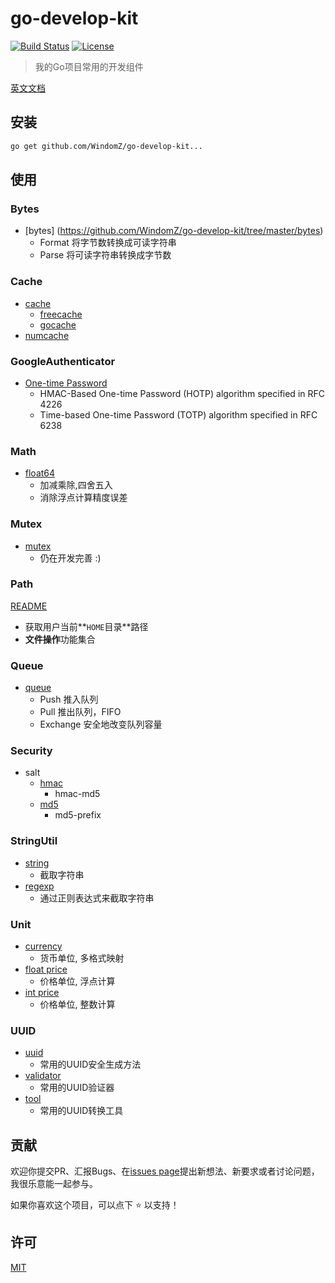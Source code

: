 # go-develop-kit

[![Build Status](https://travis-ci.org/WindomZ/go-develop-kit.svg?branch=master)](https://travis-ci.org/WindomZ/go-develop-kit)
[![License](https://img.shields.io/badge/license-MIT-green.svg)](https://opensource.org/licenses/MIT)

> 我的Go项目常用的开发组件

[英文文档](https://github.com/WindomZ/go-develop-kit/blob/master/README.md#readme)

## 安装

```bash
go get github.com/WindomZ/go-develop-kit...
```

## 使用

### Bytes
- [bytes] (https://github.com/WindomZ/go-develop-kit/tree/master/bytes)
    - Format 将字节数转换成可读字符串
    - Parse 将可读字符串转换成字节数

### Cache
- [cache](https://github.com/WindomZ/go-develop-kit/tree/master/cache)
    - [freecache](https://github.com/WindomZ/go-develop-kit/tree/master/cache/freecache)
    - [gocache](https://github.com/WindomZ/go-develop-kit/tree/master/cache/gocache)
- [numcache](https://github.com/WindomZ/go-develop-kit/tree/master/cache/numcache)

### GoogleAuthenticator
- [One-time Password](https://github.com/WindomZ/go-develop-kit/tree/master/googleauth/otp)
    - HMAC-Based One-time Password (HOTP) algorithm specified in RFC 4226
    - Time-based One-time Password (TOTP) algorithm specified in RFC 6238

### Math
- [float64](https://github.com/WindomZ/go-develop-kit/blob/master/math/float.go)
    - 加减乘除,四舍五入
    - 消除浮点计算精度误差

### Mutex
- [mutex](https://github.com/WindomZ/go-develop-kit/blob/master/mutex/mutex.go)
    - 仍在开发完善 :)

### Path
[README](https://github.com/WindomZ/go-develop-kit/blob/master/path#readme)

- 获取用户当前**`HOME`目录**路径
- **文件操作**功能集合

### Queue
- [queue](https://github.com/WindomZ/go-develop-kit/blob/master/queue/queue.go)
    - Push 推入队列
    - Pull 推出队列，FIFO
    - Exchange 安全地改变队列容量

### Security
- salt
    - [hmac](https://github.com/WindomZ/go-develop-kit/blob/master/security/salt/hmac.go)
        - hmac-md5
    - [md5](https://github.com/WindomZ/go-develop-kit/blob/master/security/salt/md5.go)
        - md5-prefix

### StringUtil
- [string](https://github.com/WindomZ/go-develop-kit/blob/master/stringutil/string.go)
    - 截取字符串
- [regexp](https://github.com/WindomZ/go-develop-kit/blob/master/stringutil/regexp.go)
    - 通过正则表达式来截取字符串

### Unit
- [currency](https://github.com/WindomZ/go-develop-kit/blob/master/unit/currency.go)
    - 货币单位, 多格式映射
- [float price](https://github.com/WindomZ/go-develop-kit/blob/master/unit/float_price.go)
    - 价格单位, 浮点计算
- [int price](https://github.com/WindomZ/go-develop-kit/blob/master/unit/int_price.go)
    - 价格单位, 整数计算

### UUID
- [uuid](https://github.com/WindomZ/go-develop-kit/blob/master/uuid/uuid.go)
    - 常用的UUID安全生成方法
- [validator](https://github.com/WindomZ/go-develop-kit/blob/master/uuid/validator.go)
    - 常用的UUID验证器
- [tool](https://github.com/WindomZ/go-develop-kit/blob/master/uuid/tool.go)
    - 常用的UUID转换工具

## 贡献

欢迎你提交PR、汇报Bugs、在[issues page](https://github.com/WindomZ/go-develop-kit/issues)提出新想法、新要求或者讨论问题，
我很乐意能一起参与。

如果你喜欢这个项目，可以点下 :star: 以支持！

## 许可

[MIT](https://github.com/WindomZ/go-develop-kit/blob/master/LICENSE)
